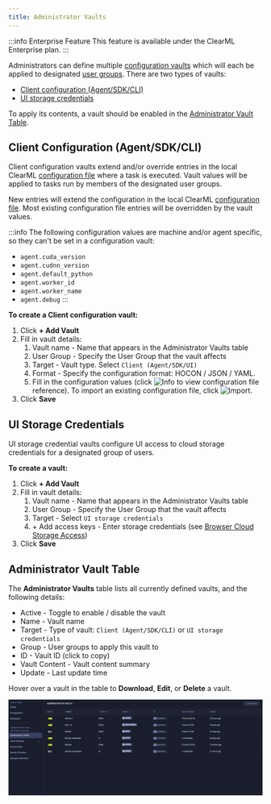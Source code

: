 ```yaml
---
title: Administrator Vaults
---
```


:::info Enterprise Feature
This feature is available under the ClearML Enterprise plan.
:::

Administrators can define multiple [configuration vaults](webapp_settings_profile.md#configuration-vault) which will each be applied to designated 
[user groups](webapp_settings_users.md). There are two types of vaults: 
* [Client configuration (Agent/SDK/CLI)](#client-configuration-agentsdkcli)
* [UI storage credentials](#ui-storage-credentials)   

To apply its contents, a vault should be enabled in the [Administrator Vault Table](#administrator-vault-table). 

## Client Configuration (Agent/SDK/CLI)
Client configuration vaults extend and/or override entries in the local ClearML [configuration file](../../configs/clearml_conf.md)
where a task is executed. Vault values will be applied to tasks run by members of the designated user groups. 

New entries will extend the configuration in the local ClearML [configuration file](../../configs/clearml_conf.md). 
Most existing configuration file entries will be overridden by the vault values.

:::info 
The following configuration values are machine and/or agent specific, so they can't be set in a configuration vault:
* `agent.cuda_version`
* `agent.cudnn_version`
* `agent.default_python`
* `agent.worker_id` 
* `agent.worker_name`
* `agent.debug`
:::

**To create a Client configuration vault:**
1. Click **+ Add Vault**
1. Fill in vault details:
   1. Vault name - Name that appears in the Administrator Vaults table
   1. User Group - Specify the User Group that the vault affects
   1. Target - Vault type. Select `Client (Agent/SDK/UI)`
   1. Format - Specify the configuration format: HOCON / JSON / YAML. 
   1. Fill in the configuration values (click <img src="/docs/latest/icons/ico-info.svg" alt="Info" className="icon size-md space-sm" /> 
   to view configuration file reference). To import an existing configuration file, click <img src="/docs/latest/icons/ico-import.svg" alt="Import" className="icon size-md space-sm" />. 
1. Click **Save** 

## UI Storage Credentials   
UI storage credential vaults configure UI access to cloud storage credentials for a designated group of users. 

**To create a vault:**

1. Click **+ Add Vault**
1. Fill in vault details:
   1. Vault name - Name that appears in the Administrator Vaults table
   1. User Group - Specify the User Group that the vault affects
   1. Target - Select `UI storage credentials` 
   1. \+ Add access keys - Enter storage credentials (see [Browser Cloud Storage Access](webapp_settings_profile.md#browser-cloud-storage-access))
1. Click **Save**

## Administrator Vault Table

The **Administrator Vaults** table lists all currently defined vaults, and the following details:
* Active - Toggle to enable / disable the vault
* Name - Vault name
* Target - Type of vault: `Client (Agent/SDK/CLI)` or `UI storage credentials` 
* Group - User groups to apply this vault to 
* ID - Vault ID (click to copy)
* Vault Content - Vault content summary
* Update - Last update time

Hover over a vault in the table to **Download**, **Edit**, or **Delete** a vault.  

![Admin vaults](../../img/settings_admin_vaults.png)